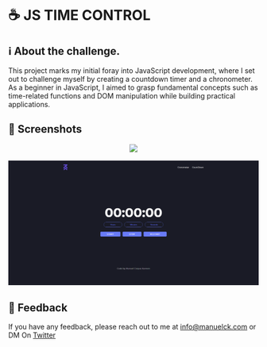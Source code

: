 
# ☕ JS TIME CONTROL

## ℹ️ About the challenge.
This project marks my initial foray into JavaScript development, where I set out to challenge myself by creating a countdown timer and a chronometer. As a beginner in JavaScript, I aimed to grasp fundamental concepts such as time-related functions and DOM manipulation while building practical applications.


## 📸 Screenshots

<p align="center">
  <img src="Final/Crono.png">
</p>

<p align="center">
  <img src="Final/CountDown.png">
</p>


## 💬 Feedback

If you have any feedback, please reach out to me at info@manuelck.com or DM On [Twitter](https://twitter.com/manuelck_)
